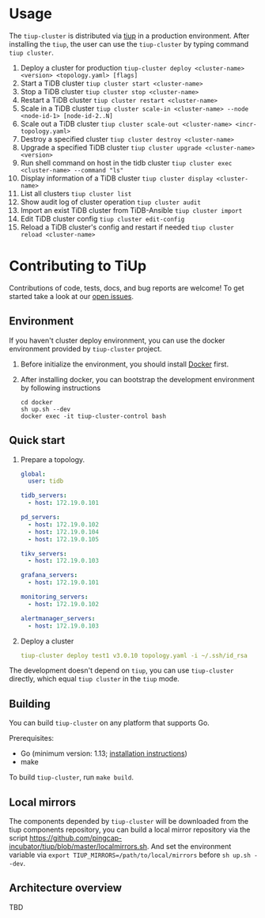 # Usage

The `tiup-cluster` is distributed via [tiup](https://tiup.io) in a production environment. After installing the `tiup`,
the user can use the `tiup-cluster` by typing command `tiup cluster`.

1. Deploy a cluster for production `tiup-cluster deploy <cluster-name> <version> <topology.yaml> [flags]`
2. Start a TiDB cluster `tiup cluster start <cluster-name>`
3. Stop a TiDB cluster `tiup cluster stop <cluster-name>`
4. Restart a TiDB cluster `tiup cluster restart <cluster-name>`
5. Scale in a TiDB cluster `tiup cluster scale-in <cluster-name> --node <node-id-1> [node-id-2..N]`
6. Scale out a TiDB cluster `tiup cluster scale-out <cluster-name> <incr-topology.yaml>`
7. Destroy a specified cluster `tiup cluster destroy <cluster-name>`
8. Upgrade a specified TiDB cluster `tiup cluster upgrade <cluster-name> <version>`
9. Run shell command on host in the tidb cluster `tiup cluster exec <cluster-name> --command "ls"`
10. Display information of a TiDB cluster `tiup cluster display <cluster-name>`
11. List all clusters `tiup cluster list`
12. Show audit log of cluster operation `tiup cluster audit`
13. Import an exist TiDB cluster from TiDB-Ansible `tiup cluster import`
14. Edit TiDB cluster config `tiup cluster edit-config`
15. Reload a TiDB cluster's config and restart if needed `tiup cluster reload <cluster-name>`

# Contributing to TiUp

Contributions of code, tests, docs, and bug reports are welcome! To get started take a look at our [open issues](https://github.com/pingcap-incubator/tiup-cluster/issues).

## Environment

If you haven't cluster deploy environment, you can use the docker environment provided by `tiup-cluster` project.

1. Before initialize the environment, you should install [Docker](https://docs.docker.com/install/) first.
2. After installing docker, you can bootstrap the development environment by following instructions

    ```shell script
    cd docker
    sh up.sh --dev
    docker exec -it tiup-cluster-control bash
    ```

## Quick start

1. Prepare a topology.

    ```yaml
    global:
      user: tidb
    
    tidb_servers:
      - host: 172.19.0.101
    
    pd_servers:
      - host: 172.19.0.102
      - host: 172.19.0.104
      - host: 172.19.0.105
    
    tikv_servers:
      - host: 172.19.0.103
    
    grafana_servers:
      - host: 172.19.0.101
    
    monitoring_servers:
      - host: 172.19.0.102
    
    alertmanager_servers:
      - host: 172.19.0.103
    ```
2. Deploy a cluster

    ```yaml
    tiup-cluster deploy test1 v3.0.10 topology.yaml -i ~/.ssh/id_rsa
    ```

The development doesn't depend on `tiup`, you can use `tiup-cluster` directly, which equal `tiup cluster` in the `tiup` mode.

## Building

You can build `tiup-cluster` on any platform that supports Go.

Prerequisites:

* Go (minimum version: 1.13; [installation instructions](https://golang.org/doc/install))
* make

To build `tiup-cluster`, run `make build`.

## Local mirrors

The components depended by `tiup-cluster` will be downloaded from the tiup components repository, you can build a local
mirror repository via the script https://github.com/pingcap-incubator/tiup/blob/master/localmirrors.sh.
And set the environment variable via `export TIUP_MIRRORS=/path/to/local/mirrors` before `sh up.sh --dev`.

## Architecture overview

TBD
